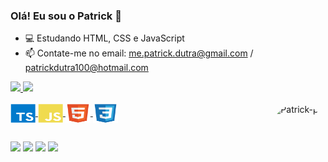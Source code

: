 ### Olá! Eu sou o Patrick 👋

- 💻 Estudando HTML, CSS e JavaScript
- 📫 Contate-me no email: me.patrick.dutra@gmail.com / patrickdutra100@hotmail.com  

<div>
   <a href="htps://github.com/upatrick">
     
  <img height="160em" src="https://github-readme-stats.vercel.app/api?username=upatrick&show_icons=true&theme=dark&include_all_commits=true&count_private=true"/>
  <img height="160em" src="https://github-readme-stats.vercel.app/api/top-langs/?username=upatrick&layout=compact&langs_count=7&theme=dark"/>
     
</div>
  
<div style="display: inline_block"><br>
  <img align="center" alt="Patrick-Js" height="30" width="40" src="https://raw.githubusercontent.com/devicons/devicon/master/icons/typescript/typescript-plain.svg">
  <img align="center" alt="Patrick-Js" height="30" width="40" src="https://raw.githubusercontent.com/devicons/devicon/master/icons/javascript/javascript-plain.svg">
  <img align="center" alt="Patrick-HTML" height="30" width="40" src="https://raw.githubusercontent.com/devicons/devicon/master/icons/html5/html5-original.svg">
  <img align="center" alt="Patrick-CSS" height="30" width="40" src="https://raw.githubusercontent.com/devicons/devicon/master/icons/css3/css3-original.svg">
  <img align="right" alt="Patrick-pic" height="150" style="border-radius:50px;" src="https://cdn.discordapp.com/attachments/880182971771006986/987746665773539378/picasion.com_275547adf937ee74600be754c45c5b80.gif">
</div>
  
 ##
  
<div>
  <a href="https://instagram.com/patrukz" target="_blank"><img src="https://img.shields.io/badge/-Instagram-%23E4405F?style=for-the-badge&logo=instagram&logoColor=white" target="_blank"></a>
 	<a href="https://www.twitch.tv/trickao_" target="_blank"><img src="https://img.shields.io/badge/Twitch-9146FF?style=for-the-badge&logo=twitch&logoColor=white" target="_blank"></a>
  <a href = "mailto:me.patrick.dutra@gmail.com"><img src="https://img.shields.io/badge/-Gmail-%23333?style=for-the-badge&logo=gmail&logoColor=white" target="_blank"></a>
  <a href="https://www.linkedin.com/in/patrick-dutra-791b43237/" target="_blank"><img src="https://img.shields.io/badge/-LinkedIn-%230077B5?style=for-the-badge&logo=linkedin&logoColor=white" target="_blank"></a> 
   
</div>
